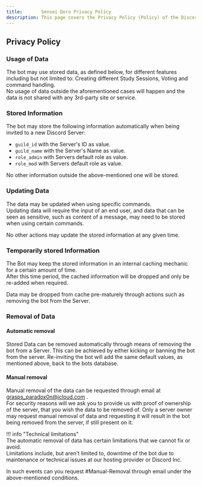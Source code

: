 ```yaml
---
title:       Sensei Doro Privacy Policy    
description: This page covers the Privacy Policy (Policy) of the Discord Bot "Sensei Doro".
---
```


[Sensei's Terms of Service]: https://github.com/shroominic/SenseiDoro-Pomodoro-Discord-Bot/blob/master/legal/Sensei_Doro_Terms_of_Service.md
[Sensei's Privacy Policy]:   https://github.com/shroominic/SenseiDoro-Pomodoro-Discord-Bot/blob/master/legal/Sensei_Doro_Privacy_Policy.md
[support]:                   https://discord.gg/4gZxCAK9mb

Privacy Policy
--------------

### Usage of Data
The bot may use stored data, as defined below, for different features including but not limited to: Creating different Study Sessions, Voting and command handling.  
No usage of data outside the aforementioned cases will happen and the data is not shared with any 3rd-party site or service.

### Stored Information
The bot may store the following information automatically when being invited to a new Discord Server:

- `guild_id` with the Server's ID as value.
- `guild_name` with the Server's Name as value.
- `role_admin` with Servers default role as value.
- `role_mod` with Servers default role as value.

No other information outside the above-mentioned one will be stored.

### Updating Data
The data may be updated when using specific commands.  
Updating data will require the input of an end user, and data that can be seen as sensitive, such as content of a message, may need to be stored when using certain commands.

No other actions may update the stored information at any given time.

### Temporarily stored Information
The Bot may keep the stored information in an internal caching mechanic for a certain amount of time.  
After this time period, the cached information will be dropped and only be re-added when required.

Data may be dropped from cache pre-maturely through actions such as removing the bot from the Server.

### Removal of Data

#### Automatic removal
Stored Data can be removed automatically through means of removing the bot from a Server. This can be achieved by either kicking or banning the bot from the server. Re-inviting the bot will add the same default values, as mentioned above, back to the bots database.

#### Manual removal
Manual removal of the data can be requested through email at grasps_paradox0n@icloud.com .  
For security reasons will we ask you to provide us with proof of ownership of the server, that you wish the data to be removed of. Only a server owner may request manual removal of data and requesting it will result in the bot being removed from the server, if still present on it.

!!! info "Technical limitations"   
The automatic removal of data has certain limitations that we cannot fix or avoid.  
Limitations include, but aren't limited to, downtime of the bot due to maintenance or technical issues at our hosting provider or Discord Inc.
    
In such events can you request #Manual-Removal through email under the above-mentioned conditions.